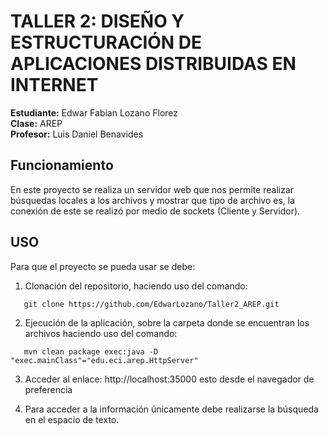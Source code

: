 # TALLER 2: DISEÑO Y ESTRUCTURACIÓN DE APLICACIONES DISTRIBUIDAS EN INTERNET

**Estudiante:** Edwar Fabian Lozano Florez  
**Clase:** AREP  
**Profesor:** Luis Daniel Benavides

## Funcionamiento
En este proyecto se realiza un servidor web que nos permite realizar búsquedas locales a los archivos y mostrar que tipo 
de archivo es, la conexión de este se realizó por medio de sockets (Cliente y Servidor).

## USO
Para que el proyecto se pueda usar se debe:
1. Clonación del repositorio, haciendo uso del comando:
```
   git clone https://github.com/EdwarLozano/Taller2_AREP.git
```
2. Ejecución de la aplicación, sobre la carpeta donde se encuentran los archivos haciendo uso del comando:
```
   mvn clean package exec:java -D "exec.mainClass"="edu.eci.arep.HttpServer"
```
3. Acceder al enlace: http://localhost:35000 esto desde el navegador de preferencia

4. Para acceder a la información únicamente debe realizarse la búsqueda en el espacio de texto.

